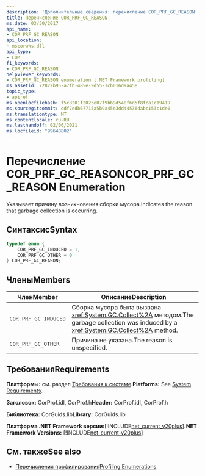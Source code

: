 ```yaml
---
description: 'Дополнительные сведения: перечисление COR_PRF_GC_REASON'
title: Перечисление COR_PRF_GC_REASON
ms.date: 03/30/2017
api_name:
- COR_PRF_GC_REASON
api_location:
- mscorwks.dll
api_type:
- COM
f1_keywords:
- COR_PRF_GC_REASON
helpviewer_keywords:
- COR_PRF_GC_REASON enumeration [.NET Framework profiling]
ms.assetid: 72822b95-a7fb-485e-9d55-1cb016d9a458
topic_type:
- apiref
ms.openlocfilehash: f5c8201f2023e07f9bb9d540f6d5f8fca1c19419
ms.sourcegitcommit: ddf7edb67715a5b9a45e3dd44536dabc153c1de0
ms.translationtype: MT
ms.contentlocale: ru-RU
ms.lasthandoff: 02/06/2021
ms.locfileid: "99648802"
---
```

# <a name="cor_prf_gc_reason-enumeration"></a><span data-ttu-id="703e1-103">Перечисление COR_PRF_GC_REASON</span><span class="sxs-lookup"><span data-stu-id="703e1-103">COR_PRF_GC_REASON Enumeration</span></span>

<span data-ttu-id="703e1-104">Указывает причину возникновения сборки мусора.</span><span class="sxs-lookup"><span data-stu-id="703e1-104">Indicates the reason that garbage collection is occurring.</span></span>  
  
## <a name="syntax"></a><span data-ttu-id="703e1-105">Синтаксис</span><span class="sxs-lookup"><span data-stu-id="703e1-105">Syntax</span></span>  
  
```cpp  
typedef enum {  
    COR_PRF_GC_INDUCED = 1,  
    COR_PRF_GC_OTHER = 0  
} COR_PRF_GC_REASON;  
```  
  
## <a name="members"></a><span data-ttu-id="703e1-106">Члены</span><span class="sxs-lookup"><span data-stu-id="703e1-106">Members</span></span>  
  
|<span data-ttu-id="703e1-107">Член</span><span class="sxs-lookup"><span data-stu-id="703e1-107">Member</span></span>|<span data-ttu-id="703e1-108">Описание</span><span class="sxs-lookup"><span data-stu-id="703e1-108">Description</span></span>|  
|------------|-----------------|  
|`COR_PRF_GC_INDUCED`|<span data-ttu-id="703e1-109">Сборка мусора была вызвана <xref:System.GC.Collect%2A> методом.</span><span class="sxs-lookup"><span data-stu-id="703e1-109">The garbage collection was induced by a <xref:System.GC.Collect%2A> method.</span></span>|  
|`COR_PRF_GC_OTHER`|<span data-ttu-id="703e1-110">Причина не указана.</span><span class="sxs-lookup"><span data-stu-id="703e1-110">The reason is unspecified.</span></span>|  
  
## <a name="requirements"></a><span data-ttu-id="703e1-111">Требования</span><span class="sxs-lookup"><span data-stu-id="703e1-111">Requirements</span></span>  

 <span data-ttu-id="703e1-112">**Платформы:** см. раздел [Требования к системе](../../get-started/system-requirements.md).</span><span class="sxs-lookup"><span data-stu-id="703e1-112">**Platforms:** See [System Requirements](../../get-started/system-requirements.md).</span></span>  
  
 <span data-ttu-id="703e1-113">**Заголовок:** CorProf.idl, CorProf.h</span><span class="sxs-lookup"><span data-stu-id="703e1-113">**Header:** CorProf.idl, CorProf.h</span></span>  
  
 <span data-ttu-id="703e1-114">**Библиотека:** CorGuids.lib</span><span class="sxs-lookup"><span data-stu-id="703e1-114">**Library:** CorGuids.lib</span></span>  
  
 <span data-ttu-id="703e1-115">**Платформа .NET Framework версии:**[!INCLUDE[net_current_v20plus](../../../../includes/net-current-v20plus-md.md)]</span><span class="sxs-lookup"><span data-stu-id="703e1-115">**.NET Framework Versions:** [!INCLUDE[net_current_v20plus](../../../../includes/net-current-v20plus-md.md)]</span></span>  
  
## <a name="see-also"></a><span data-ttu-id="703e1-116">См. также</span><span class="sxs-lookup"><span data-stu-id="703e1-116">See also</span></span>

- [<span data-ttu-id="703e1-117">Перечисления профилирования</span><span class="sxs-lookup"><span data-stu-id="703e1-117">Profiling Enumerations</span></span>](profiling-enumerations.md)
